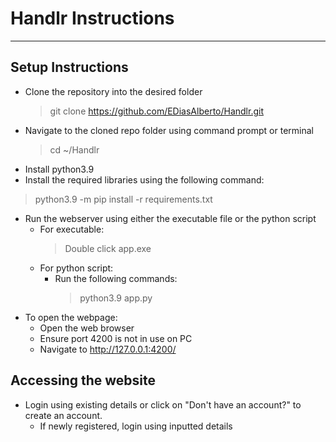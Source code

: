 # Handlr Instructions

----

## Setup Instructions
+ Clone the repository into the desired folder
    > git clone https://github.com/EDiasAlberto/Handlr.git
+ Navigate to the cloned repo folder using command prompt or terminal
    > cd ~/Handlr
+ Install python3.9
+ Install the required libraries using the following command:
> python3.9 -m pip install -r requirements.txt
+ Run the webserver using either the executable file or the python script
    + For executable:
        > Double click app.exe
    + For python script:
        + Run the following commands:
            > python3.9 app.py
+ To open the webpage:
    + Open the web browser
    + Ensure port 4200 is not in use on PC
    + Navigate to http://127.0.0.1:4200/

## Accessing the website
+ Login using existing details or click on "Don't have an account?" to create an account. 
    + If newly registered, login using inputted details
